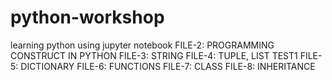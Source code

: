 # python-workshop
learning python using jupyter notebook 
FILE-2: PROGRAMMING CONSTRUCT IN PYTHON 
FILE-3: STRING
FILE-4: TUPLE, LIST
TEST1
FILE-5: DICTIONARY
FILE-6: FUNCTIONS
FILE-7: CLASS
FILE-8: INHERITANCE
